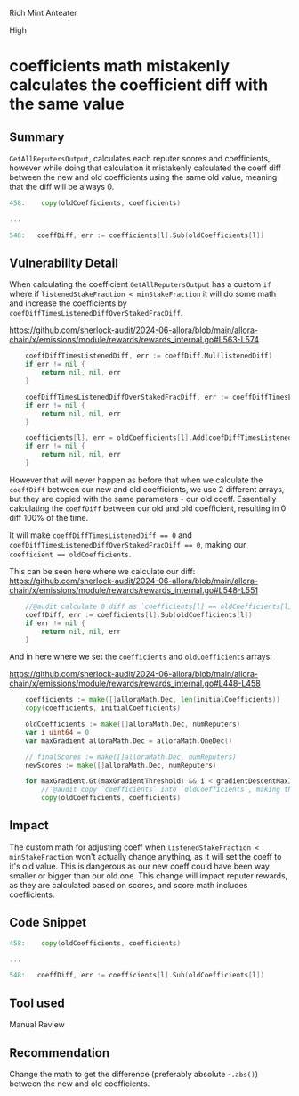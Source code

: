 Rich Mint Anteater

High

# coefficients math mistakenly calculates the coefficient diff with the same value

## Summary
`GetAllReputersOutput`, calculates each reputer scores and coefficients, however while doing that calculation it mistakenly calculated the coeff diff between the new and old coefficients using the same old value, meaning that the diff will be always 0.

```go
458:    copy(oldCoefficients, coefficients)

...

548:   coeffDiff, err := coefficients[l].Sub(oldCoefficients[l])
```

## Vulnerability Detail
When calculating the coefficient `GetAllReputersOutput` has a custom `if` where if `listenedStakeFraction < minStakeFraction` it will do some math and increase the coefficients by `coefDiffTimesListenedDiffOverStakedFracDiff`.

https://github.com/sherlock-audit/2024-06-allora/blob/main/allora-chain/x/emissions/module/rewards/rewards_internal.go#L563-L574
```go
    coeffDiffTimesListenedDiff, err := coeffDiff.Mul(listenedDiff)
    if err != nil {
        return nil, nil, err
    }

    coefDiffTimesListenedDiffOverStakedFracDiff, err := coeffDiffTimesListenedDiff.Quo(stakedFracDiff)
    if err != nil {
        return nil, nil, err
    }

    coefficients[l], err = oldCoefficients[l].Add(coefDiffTimesListenedDiffOverStakedFracDiff)
    if err != nil {
        return nil, nil, err
    }
```

However that will never happen as before that when we calculate the `coeffDiff` between our new and old coefficients, we use 2 different arrays, but they are copied  with the same parameters - our old coeff. Essentially calculating the `coeffDiff` between our old and old coefficient, resulting in 0 diff 100% of the time. 

It will make `coeffDiffTimesListenedDiff == 0` and `coefDiffTimesListenedDiffOverStakedFracDiff == 0`, making our `coefficient == oldCoefficients`.

This can be seen here where we calculate our diff:
https://github.com/sherlock-audit/2024-06-allora/blob/main/allora-chain/x/emissions/module/rewards/rewards_internal.go#L548-L551
```go
    //@audit calculate 0 diff as `coefficients[l] == oldCoefficients[l]`
    coeffDiff, err := coefficients[l].Sub(oldCoefficients[l])
    if err != nil {
        return nil, nil, err
    }
```

And in here where we set the `coefficients` and `oldCoefficients` arrays:

https://github.com/sherlock-audit/2024-06-allora/blob/main/allora-chain/x/emissions/module/rewards/rewards_internal.go#L448-L458
```go
    coefficients := make([]alloraMath.Dec, len(initialCoefficients))
    copy(coefficients, initialCoefficients)

    oldCoefficients := make([]alloraMath.Dec, numReputers)
    var i uint64 = 0
    var maxGradient alloraMath.Dec = alloraMath.OneDec()

    // finalScores := make([]alloraMath.Dec, numReputers)
    newScores := make([]alloraMath.Dec, numReputers)

    for maxGradient.Gt(maxGradientThreshold) && i < gradientDescentMaxIters {
        // @audit copy `coefficients` into `oldCoefficients`, making them ==
        copy(oldCoefficients, coefficients)

```

## Impact
The custom math for adjusting coeff when `listenedStakeFraction < minStakeFraction` won't actually change anything, as it will set the coeff to it's old value. This is dangerous as our new coeff could have been way smaller or bigger than our old one. This change will impact reputer rewards, as they are calculated based on scores, and score math includes  coefficients. 

## Code Snippet
```go
458:    copy(oldCoefficients, coefficients)

...

548:   coeffDiff, err := coefficients[l].Sub(oldCoefficients[l])
```

## Tool used
Manual Review

## Recommendation
Change the math to get the difference (preferably absolute -`.abs()`) between the new and old coefficients.